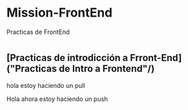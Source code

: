# Mission-FrontEnd
Practicas de FrontEnd
#
## [Practicas de introdicción a Frront-End] ("Practicas de Intro a Frontend"/)
hola estoy haciendo un pull

Hola ahora estoy haciendo un push